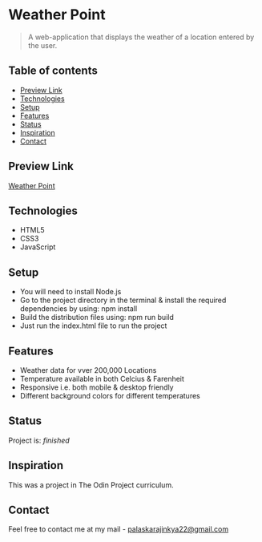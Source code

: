 # Weather Point

> A web-application that displays the weather of a location entered by the user.

## Table of contents

- [Preview Link](#preview-link)
- [Technologies](#technologies)
- [Setup](#setup)
- [Features](#features)
- [Status](#status)
- [Inspiration](#inspiration)
- [Contact](#contact)

## Preview Link

[Weather Point](https://ajinkyap22.github.io/weather-point/)

## Technologies

- HTML5
- CSS3
- JavaScript

## Setup

* You will need to install Node.js
* Go to the project directory in the terminal & install the required dependencies by using: npm install
* Build the distribution files using: npm run build
* Just run the index.html file to run the project

## Features

- Weather data for vver 200,000 Locations
- Temperature available in both Celcius & Farenheit
- Responsive i.e. both mobile & desktop friendly
- Different background colors for different temperatures

## Status

Project is:  _finished_

## Inspiration

This was a project in The Odin Project curriculum.

## Contact

Feel free to contact me at my mail - palaskarajinkya22@gmail.com
